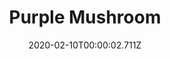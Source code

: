 ---
templateKey: blog-post
title: Purple Mushroom
type: Forage
description: A rare mushroom found deep in caves.
featuredpost: false
date: 2020-02-10T00:00:02.711Z
featuredimage: /img/Purple_Mushroom.png
sellPrice: 250
tags:
  - forageable
  - Bulletin Board
  - Exotic Foraging Bundle
  - Field Research Bundle
  - Life Elixir
  - Wizard
---